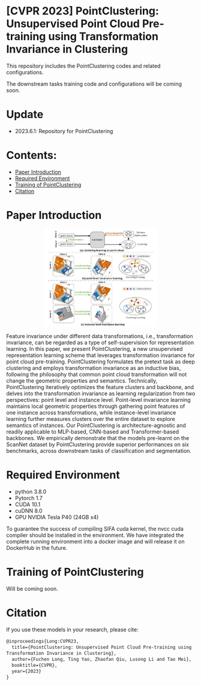 # [CVPR 2023] PointClustering: Unsupervised Point Cloud Pre-training using Transformation Invariance in Clustering

This repository includes the PointClustering codes and related configurations. 

The downstream tasks training code and configurations will be coming soon.

# Update 
* 2023.6.1: Repository for PointClustering

# Contents:

* [Paper Introduction](#paper-introduction)
* [Required Environment](#required-environment)
* [Training of PointClustering](#training-of-pointclustering)
* [Citation](#citation)

# Paper Introduction
<div align=center>
<img src="https://raw.githubusercontent.com/FuchenUSTC/PointClustering/master/pic/point_clustering.JPG" width="300" alt="image"/>
</div>

Feature invariance under different data transformations, i.e., transformation invariance, can be regarded as a type of self-supervision for representation learning. In this paper, we present PointClustering, a new unsupervised representation learning scheme that leverages transformation invariance for point cloud pre-training. PointClustering formulates the pretext task as deep clustering and employs transformation invariance as an inductive bias, following the philosophy that common point cloud transformation will not change the geometric properties and semantics. Technically, PointClustering iteratively optimizes the feature clusters and backbone, and delves into the transformation invariance as learning regularization from two perspectives: point level and instance level. Point-level invariance learning maintains local geometric properties through gathering point features of one instance across transformations, while instance-level invariance learning further measures clusters over the entire dataset to explore semantics of instances. Our PointClustering is architecture-agnostic and readily applicable to MLP-based, CNN-based and Transformer-based backbones. We empirically demonstrate that the models pre-learnt on the ScanNet dataset by PointClustering provide superior performances on six benchmarks, across downstream tasks of classification and segmentation.

# Required Environment

- python 3.8.0
- Pytorch 1.7
- CUDA 10.1
- cuDNN 8.0
- GPU NVIDIA Tesla P40 (24GB x4)

To guarantee the success of compiling SIFA cuda kernel, the nvcc cuda compiler should be installed in the environment. We have integrated the complete running environment into a docker image and will release it on DockerHub in the future.


# Training of PointClustering

Will be coming soon.


# Citation

If you use these models in your research, please cite:

    @inproceedings{Long:CVPR23,
      title={PointClustering: Unsupervised Point Cloud Pre-training using Transformation Invariance in Clustering},
      author={Fuchen Long, Ting Yao, Zhaofan Qiu, Lusong Li and Tao Mei},
      booktitle={CVPR},
      year={2023}
    }